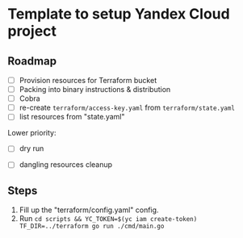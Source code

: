 # Template to setup Yandex Cloud project

## Roadmap

- [ ] Provision resources for Terraform bucket
- [ ] Packing into binary instructions & distribution
- [ ] Cobra
- [ ] re-create `terraform/access-key.yaml` from `terraform/state.yaml`
- [ ] list resources from "state.yaml"

Lower priority:
- [ ] dry run
- [ ] dangling resources cleanup


## Steps

1. Fill up the "terraform/config.yaml" config.
2. Run `cd scripts && YC_TOKEN=$(yc iam create-token) TF_DIR=../terraform go run ./cmd/main.go`

